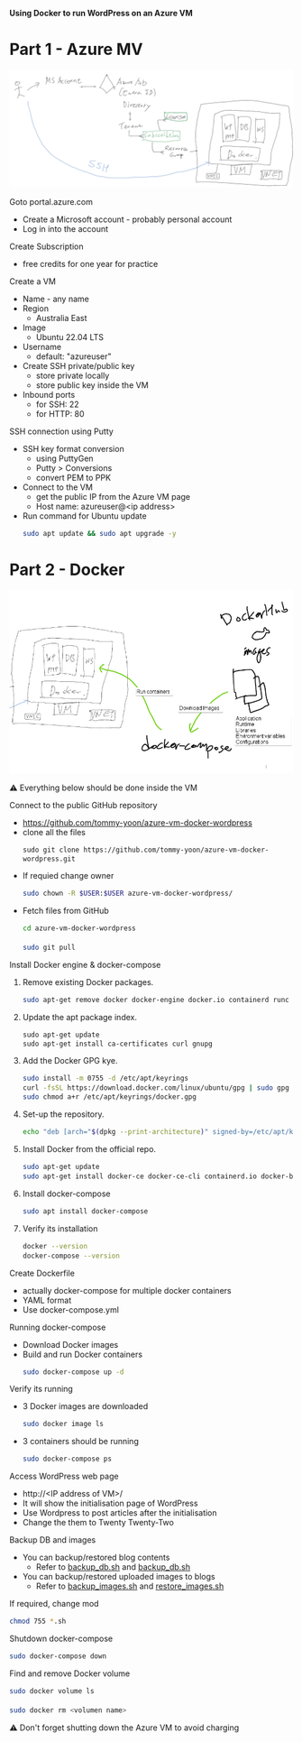 **Using Docker to run WordPress on an Azure VM**

# Part 1 - Azure MV

![Azure VM](./azure.png)

Goto portal.azure.com
- Create a Microsoft account - probably personal account
- Log in into the account

Create Subscription
- free credits for one year for practice

Create a VM
- Name - any name
- Region
    - Australia East
- Image
    - Ubuntu 22.04 LTS
- Username
    - default: "azureuser"
- Create SSH private/public key
    - store private locally
    - store public key inside the VM
- Inbound ports
    - for SSH: 22
    - for HTTP: 80

SSH connection using Putty
- SSH key format conversion
    - using PuttyGen
    - Putty > Conversions
    - convert PEM to PPK
- Connect to the VM
    - get the public IP from the Azure VM page
    - Host name: azureuser@&lt;ip address>
- Run command for Ubuntu update
    ``` sh
    sudo apt update && sudo apt upgrade -y
    ```

# Part 2 - Docker
![alt text](./docker-explanation.png)

⚠️ Everything below should be done inside the VM

Connect to the public GitHub repository 
- https://github.com/tommy-yoon/azure-vm-docker-wordpress
- clone all the files
    ```
    sudo git clone https://github.com/tommy-yoon/azure-vm-docker-wordpress.git
    ```
- If requied change owner
    ``` sh
    sudo chown -R $USER:$USER azure-vm-docker-wordpress/
    ```
- Fetch files from GitHub
    ``` sh
    cd azure-vm-docker-wordpress

    sudo git pull
    ```

Install Docker engine & docker-compose
1. Remove existing Docker packages. 
    ``` sh
    sudo apt-get remove docker docker-engine docker.io containerd runc 
    ```
2. Update the apt package index. 
    ``` ah
    sudo apt-get update 
    sudo apt-get install ca-certificates curl gnupg 
    ```
3. Add the Docker GPG kye. 
    ``` sh
    sudo install -m 0755 -d /etc/apt/keyrings 
    curl -fsSL https://download.docker.com/linux/ubuntu/gpg | sudo gpg --dearmor -o /etc/apt/keyrings/docker.gpg 
    sudo chmod a+r /etc/apt/keyrings/docker.gpg 
    ```
4. Set-up the repository. 
    ``` sh
    echo "deb [arch="$(dpkg --print-architecture)" signed-by=/etc/apt/keyrings/docker.gpg] https://download.docker.com/linux/ubuntu "$(. /etc/os-release && echo "$VERSION_CODENAME")" stable" | sudo tee /etc/apt/sources.list.d/docker.list > /dev/null 
    ```
5. Install Docker from the official repo. 
    ``` sh
    sudo apt-get update  
    sudo apt-get install docker-ce docker-ce-cli containerd.io docker-buildx-plugin docker-compose-plugin 
    ```
6. Install docker-compose 
    ``` sh
    sudo apt install docker-compose 
    ```
7. Verify its installation
    ``` sh
    docker --version
    docker-compose --version
    ```

Create Dockerfile 
- actually docker-compose for multiple docker containers
- YAML format
- Use docker-compose.yml

Running docker-compose
- Download Docker images
- Build and run Docker containers
    ``` sh
    sudo docker-compose up -d 
    ```
Verify its running
- 3 Docker images are downloaded
    ``` sh
    sudo docker image ls
    ```
- 3 containers should be running
    ``` sh
    sudo docker-compose ps
    ```

Access WordPress web page
- http://&lt;IP address of VM>/
- It will show the initialisation page of WordPress
- Use Wordpress to post articles after the initialisation
- Change the them to Twenty Twenty-Two

Backup DB and images
- You can backup/restored blog contents
    - Refer to [backup_db.sh](./backup_db.sh) and [backup_db.sh](./backup_db.sh)
- You can backup/restored uploaded images to blogs
    - Refer to [backup_images.sh](./backup_images.sh) and [restore_images.sh](./restore_images.sh)

If required, change mod
``` sh
chmod 755 *.sh
```

Shutdown docker-compose
``` sh
sudo docker-compose down
```

Find and remove Docker volume
``` sh
sudo docker volume ls

sudo docker rm <volumen name>
```

⚠️ Don't forget shutting down the Azure VM to avoid charging
